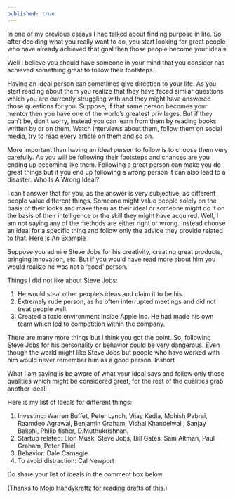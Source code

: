 ```yaml
---
published: true
---
```

In one of my previous essays I had talked about finding purpose in life. So after deciding what you really want to do, you start looking for great people who have already achieved that goal then those people become your ideals.

Well I believe you should have someone in your mind that you consider has achieved something great to follow their footsteps.

Having an ideal person can sometimes give direction to your life. As you start reading about them you realize that they have faced similar questions which you are currently struggling with and they might have answered those questions for you. Suppose, if that same person becomes your mentor then you have one of the world’s greatest privileges. But if they can’t be, don’t worry, instead you can learn from them by reading books written by or on them. Watch Interviews about them, follow them on social media, try to read every article on them and so on.

More important than having an ideal person to follow is to choose them very carefully. As you will be following their footsteps and chances are you ending up becoming like them. Following a great person can make you do great things but if you end up following a wrong person it can also lead to a disaster.
Who Is A Wrong Ideal?

I can’t answer that for you, as the answer is very subjective, as different people value different things. Someone might value people solely on the basis of their looks and make them as their ideal or someone might do it on the basis of their intelligence or the skill they might have acquired. Well, I am not saying any of the methods are either right or wrong. Instead choose an ideal for a specific thing and follow only the advice they provide related to that.
Here Is An Example

Suppose you admire Steve Jobs for his creativity, creating great products, bringing innovation, etc. But if you would have read more about him you would realize he was not a ‘good’ person.

Things I did not like about Steve Jobs:
1. He would steal other people’s ideas and claim it to be his.
2. Extremely rude person, as he often interrupted meetings and did not treat people well.
3. Created a toxic environment inside Apple Inc. He had made his own team which led to competition within the company.

There are many more things but I think you got the point. So, following Steve Jobs for his personality or behavior could be very dangerous. Even though the world might like Steve Jobs but people who have worked with him would never remember him as a good person.
Inshort

What I am saying is be aware of what your ideal says and follow only those qualities which might be considered great, for the rest of the qualities grab another ideal!

Here is my list of Ideals for different things:

1. Investing: Warren Buffet, Peter Lynch, Vijay Kedia, Mohish Pabrai, Raamdeo Agrawal, Benjamin Graham, Vishal Khandelwal , Sanjay Bakshi, Philip fisher, D.Muthukrishnan.
2. Startup related: Elon Musk, Steve Jobs, Bill Gates, Sam Altman, Paul Graham, Peter Thiel
3. Behavior: Dale Carnegie
4. To avoid distraction: Cal Newport

Do share your list of ideals in the comment box below.

(Thanks to [Mojo Handykraftz](https://www.mojohandykraftz.com/) for reading drafts of this.)
